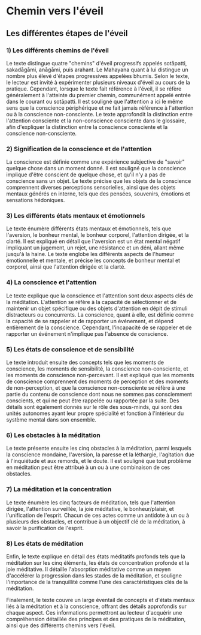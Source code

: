 # Chemin vers l'éveil

## Les différentes étapes de l'éveil

### 1) Les différents chemins de l'éveil

Le texte distingue quatre "chemins" d'éveil progressifs appelés sotāpatti, sakadāgāmi, anāgāmi, puis arahant. Le Mahayana quant à lui distingue un nombre plus élevé d'étapes progressives appelées bhumis. Selon le texte, le lecteur est invité à expérimenter plusieurs niveaux d'éveil au cours de la pratique. Cependant, lorsque le texte fait référence à l'éveil, il se réfère généralement à l'atteinte du premier chemin, communément appelé entrée dans le courant ou sotāpatti. Il est souligné que l'attention a ici le même sens que la conscience périphérique et ne fait jamais référence à l'attention ou à la conscience non-consciente. Le texte approfondit la distinction entre l'attention consciente et la non-conscience consciente dans le glossaire, afin d'expliquer la distinction entre la conscience consciente et la conscience non-consciente. 

### 2) Signification de la conscience et de l'attention

La conscience est définie comme une expérience subjective de "savoir" quelque chose dans un moment donné. Il est souligné que la conscience implique d'être conscient de quelque chose, et qu'il n'y a pas de conscience sans un objet. Le texte précise que les objets de la conscience comprennent diverses perceptions sensorielles, ainsi que des objets mentaux générés en interne, tels que des pensées, souvenirs, émotions et sensations hédoniques. 

### 3) Les différents états mentaux et émotionnels

Le texte énumère différents états mentaux et émotionnels, tels que l'aversion, le bonheur mental, le bonheur corporel, l'attention dirigée, et la clarté. Il est expliqué en détail que l'aversion est un état mental négatif impliquant un jugement, un rejet, une résistance et un déni, allant même jusqu'à la haine. Le texte englobe les différents aspects de l'humeur émotionnelle et mentale, et précise les concepts de bonheur mental et corporel, ainsi que l'attention dirigée et la clarté.

### 4) La conscience et l'attention

Le texte explique que la conscience et l'attention sont deux aspects clés de la méditation. L'attention se réfère à la capacité de sélectionner et de maintenir un objet spécifique ou des objets d'attention en dépit de stimuli distracteurs ou concurrents. La conscience, quant à elle, est définie comme la capacité de se rappeler et de rapporter un événement, et dépend entièrement de la conscience. Cependant, l'incapacité de se rappeler et de rapporter un événement n'implique pas l'absence de conscience. 

### 5) Les états de conscience et de sensibilité

Le texte introduit ensuite des concepts tels que les moments de conscience, les moments de sensibilité, la conscience non-consciente, et les moments de conscience non-percevant. Il est expliqué que les moments de conscience comprennent des moments de perception et des moments de non-perception, et que la conscience non-consciente se réfère à une partie du contenu de conscience dont nous ne sommes pas consciemment conscients, et qui ne peut être rappelée ou rapportée par la suite. Des détails sont également donnés sur le rôle des sous-minds, qui sont des unités autonomes ayant leur propre spécialité et fonction à l'intérieur du système mental dans son ensemble. 

### 6) Les obstacles à la méditation

Le texte présente ensuite les cinq obstacles à la méditation, parmi lesquels la conscience mondaine, l'aversion, la paresse et la léthargie, l'agitation due à l'inquiétude et aux remords, et le doute. Il est souligné que tout problème en méditation peut être attribué à un ou à une combinaison de ces obstacles. 

### 7) La méditation et la concentration 

Le texte énumère les cinq facteurs de méditation, tels que l'attention dirigée, l'attention surveillée, la joie méditative, le bonheur/plaisir, et l'unification de l'esprit. Chacun de ces actes comme un antidote à un ou à plusieurs des obstacles, et contribue à un objectif clé de la méditation, à savoir la purification de l'esprit. 

### 8) Les états de méditation

Enfin, le texte explique en détail des états méditatifs profonds tels que la méditation sur les cinq éléments, les états de concentration profonde et la joie méditative. Il détaille l'absorption méditative comme un moyen d'accélérer la progression dans les stades de la méditation, et souligne l'importance de la tranquillité comme l'une des caractéristiques clés de la méditation. 

Finalement, le texte couvre un large éventail de concepts et d'états mentaux liés à la méditation et à la conscience, offrant des détails approfondis sur chaque aspect. Ces informations permettront au lecteur d'acquérir une compréhension détaillée des principes et des pratiques de la méditation, ainsi que des différents chemins vers l'éveil.